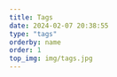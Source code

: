 ```yaml
---
title: Tags
date: 2024-02-07 20:38:55
type: "tags"
orderby: name
order: 1 
top_img: img/tags.jpg
---
```

